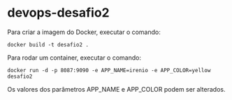 # devops-desafio2
Para criar a imagem do Docker, executar o comando:
```
docker build -t desafio2 .
```

Para rodar um container, executar o comando:
```
docker run -d -p 8087:9090 -e APP_NAME=irenio -e APP_COLOR=yellow desafio2
```
Os valores dos parâmetros APP_NAME e APP_COLOR podem ser alterados.
